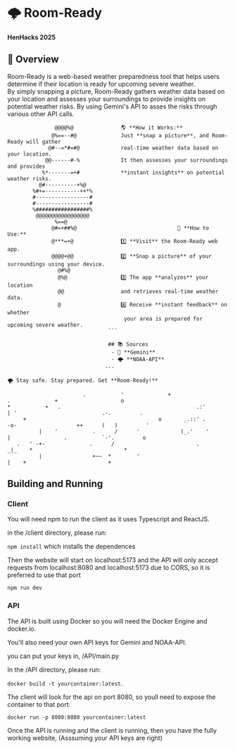 # 🌩️ Room-Ready  
**HenHacks 2025**  

## 📌 Overview  
Room-Ready is a web-based weather preparedness tool that helps users determine if their location is ready for upcoming severe weather.  
By simply snapping a picture, Room-Ready gathers weather data based on your location and assesses your surroundings to provide insights on potential weather risks. By using Gemini's API to asses the risks through various other API calls. 

```
               @@@@%@               🌎 **How it Works:**  
              @%==--#@              Just **snap a picture**, and Room-Ready will gather  
             @#--=*#=#@             real-time weather data based on your location.  
            @@------#-%             It then assesses your surroundings and provides  
           %*-------=+#             **instant insights** on potential weather risks.  
          @#----------+%@           
        %#+=-----------++*%         
        #-----------------#         
        #-----------------#         
        %#################%         
         @@@@@@@@@@@@@@@@@           
               %==@                 
              @#=+##%@                                🚀 **How to Use:**  
              @***=+@               1️⃣ **Visit** the Room-Ready web app.  
              @@@@+@@               2️⃣ **Snap a picture** of your surroundings using your device.  
                @#%@                
                @%@                 3️⃣ The app **analyzes** your location  
                @@                  and retrieves real-time weather data.  
                @                   4️⃣ Receive **instant feedback** on whether  
                                     your area is prepared for upcoming severe weather.  
                                ```

                                ## 📚 Sources  
                                 - 🌟 **Gemini**  
                                 - 🌩️ **NOAA-API**
                               ---

🌪️ Stay safe. Stay prepared. Get **Room-Ready!**  

                        .           '              +                  .              +                    o            
*           +   .                                           .:'         | '                           .-.         .    
     +                                          o       _.::' .        -o-                   ++      (   )         '   
          |    '           .      /      '             (_.'    '        |                 .           `-'.         o   
   .   ' -+-              .      /                          .               _|_    *                             *     
          |                +~~  *        '                                   |    +                          +         

```

## Building and Running

### Client

You will need npm to run the client as it uses Typescript and ReactJS.

in the /client directory, please run:

```npm install``` which installs the dependences

Then the website will start on localhost:5173 and the API will only accept requests
from localhost:8080 and localhost:5173 due to CORS, so it is preferred to use that port

```npm run dev```

### API

The API is built using Docker so you will need the Docker Engine and docker.io.

You'll also need your own API keys for Gemini and NOAA-API.

you can put your keys in, /API/main.py

In the /API directory, please run:

```docker build -t yourcontainer:latest```.

The client will look for the api on port 8080, so youll need to expose the container to that port:

```docker run -p 8080:8080 yourcontainer:latest```

Once the API is running and the client is running, then you have the fully working website,
(Asssuming your API keys are right)
